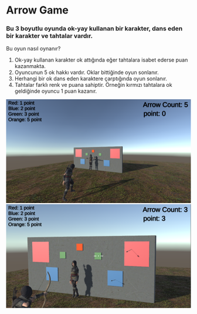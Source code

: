 # Arrow Game
###  Bu 3 boyutlu oyunda ok-yay kullanan bir karakter, dans eden bir karakter ve tahtalar vardır.
Bu oyun nasıl oynanır?
1.	Ok-yay kullanan karakter ok attığında eğer tahtalara isabet ederse puan kazanmakta.
2.  Oyuncunun 5 ok hakkı vardır. Oklar bittiğinde oyun sonlanır.
3.	Herhangi bir ok dans eden karaktere çarptığında oyun sonlanır.
4.	Tahtalar farklı renk ve puana sahiptir. Örneğin kırmızı tahtalara ok geldiğinde oyuncu 1 puan kazanır.

![alt text](https://github.com/halimebeyzacicek/My_Games/blob/main/photos/1.png)
![alt text](https://github.com/halimebeyzacicek/My_Games/blob/main/photos/2.png)
